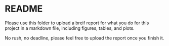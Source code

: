# README

Please use this folder to upload a breif report for what you do for this project in a markdown file, including figures, tables, and plots. 

No rush, no deadline, please feel free to upload the report once you finish it.

